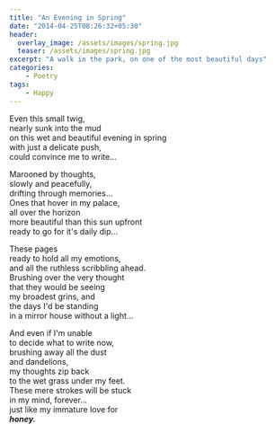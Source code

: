 ```yaml
---
title: "An Evening in Spring"
date: "2014-04-25T08:26:32+05:30"
header:
  overlay_image: /assets/images/spring.jpg
  teaser: /assets/images/spring.jpg
excerpt: "A walk in the park, on one of the most beautiful days"
categories:
    - Poetry
tags:
    - Happy
---
```


Even this small twig,  
nearly sunk into the mud  
on this wet and beautiful evening in spring  
with just a delicate push,  
could convince me to write...  


Marooned by thoughts,  
slowly and peacefully,  
drifting through memories...  
Ones that hover in my palace,  
all over the horizon  
more beautiful than this sun upfront  
ready to go for it's daily dip...  


These pages  
ready to hold all my emotions,  
and all the ruthless scribbling ahead.  
Brushing over the very thought  
that they would be seeing  
my broadest grins, and  
the days I'd be standing  
in a mirror house without a light...  


And even if I'm unable  
to decide what to write now,  
brushing away all the dust   
and dandelions,  
my thoughts zip back  
to the wet grass under my feet.  
These mere strokes will be stuck  
in my mind, forever...  
just like my immature love for  
_**honey.**_
